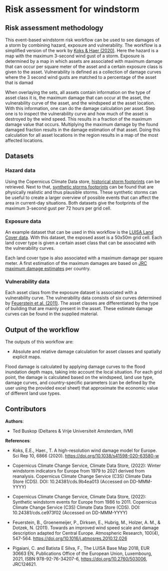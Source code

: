 # Risk assessment for windstorm

## Risk assessment methodology

This event-based windstorm risk workflow can be used to see damages of a storm by combining hazard, exposure and vulnerability. The workflow is a simplified version of the work by [Koks & Haer (2020)](https://doi.org/10.1038/s41598-020-63580-w). Here the hazard is a map with the maximum 3-second wind gust of a storm. Exposure is determined by a map in which assets are associated with maximum damage that can occur per square meter of the asset and a certain exposure class is given to the asset. Vulnerability is defined as a collection of damage curves where the 3 second wind gusts are matched to a percentage of the asset that is damad

 When overlaying the sets, all assets contain information on the type of asset class it is, the maximum damage that can occur at the asset, the vulnerability curve of the asset, and the windspeed at the asset location. With this information, one can do the damage calculation per asset. Step one is to inspect the vulnerability curve and how much of the asset is destroyed by the wind speed. This results in a fraction of the maximum damage value that occurs. Multiplying the maximum damage by the found damaged fraction results in the damage estimation of that asset. Doing this calculation for all asset locations in the region results in a map of the most affected locations.

## Datasets

### Hazard data
Using the Copernicus Climate Data store, [historical storm footprints](https://doi.org/10.24381/cds.9b4ea013) can be retrieved. Next to that, [synthetic storms footprints](https://doi.org/10.24381/cds.ce973f02) can be found that are physically realistic and thus plausible storms. These synthetic storms can be useful to create a larger overview of possible events that can affect the area in current-day situations. Both datasets give the footprints of the maximum 3-second gust per 72 hours per grid cell.

### Exposure data
An example dataset that can be used in this workflow is the [LUISA Land Cover data](https://data.jrc.ec.europa.eu/dataset/51858b51-8f27-4006-bf82-53eba35a142c).  With this dataset, the exposed asset is a 50x50m grid cell. Each land cover type is given a certain asset class that can be associated with the vulnerability curves.

Each land cover type is also associated with a maximum damage per square meter. A first estimation of the maximum damages are based on [JRC maximum damage estimates](https://dx.doi.org/10.2760/16510) per country.

### Vulnerability data
Each asset class from the exposure dataset is associated with a vulnerability curve. The vulnerability data consists of six curves determined by [Feuerstein et al. (2011)](https://doi.org/10.1016/j.atmosres.2010.12.026). The asset classes are differentiated by the type of building that are mainly present in the asset. These estimate damage curves can be found in the supplied material.

## Output of the workflow

The outputs of this workflow are:
 - Absolute and relative damage calculation for asset classes and spatially explicit maps.

Flood damage is calculated by applying damage curves to the flood inundation depth maps, taking into account the local situation. For each grid point, the damage is calculated based on the windspeed, land use type, damage curves, and country-specific parameters (can be defined by the user using the provided excel sheet) that approximate the economic value of different land use types.

## Contributors

**Authors**:
- Ted Buskop (Deltares & Vrije Universiteit Amsterdam, IVM)

**References**:

- Koks, E.E., Haer., T. A high-resolution wind damage model for Europe. Sci Rep 10, 6866 (2020). https://doi.org/10.1038/s41598-020-63580-w

- Copernicus Climate Change Service, Climate Data Store, (2022): Winter windstorm indicators for Europe from 1979 to 2021 derived from reanalysis. Copernicus Climate Change Service (C3S) Climate Data Store (CDS). DOI: 10.24381/cds.9b4ea013 (Accessed on DD-MMM-YYYY)

- Copernicus Climate Change Service, Climate Data Store, (2022): Synthetic windstorm events for Europe from 1986 to 2011. Copernicus Climate Change Service (C3S) Climate Data Store (CDS). DOI: 10.24381/cds.ce973f02 (Accessed on DD-MMM-YYYY)

- Feuerstein, B., Groenemeijer, P., Dirksen, E., Hubrig, M., Holzer, A. M., & Dotzek, N. (2011). Towards an improved wind speed scale and damage description adapted for Central Europe. Atmospheric Research, 100(4), 547-564. https://doi.org/10.1016/j.atmosres.2010.12.026

- Pigaiani, C. and Batista E Silva, F., The LUISA Base Map 2018, EUR 30663 EN, Publications Office of the European Union, Luxembourg, 2021, ISBN 978-92-76-34207-6,  https://doi.org/10.2760/503006, JRC124621.

